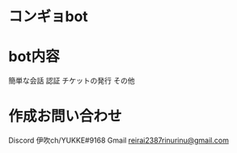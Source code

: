 # コンギョbot
# bot内容
簡単な会話
認証
チケットの発行
その他
# 作成お問い合わせ
Discord 伊吹ch/YUKKE#9168
Gmail reirai2387rinurinu@gmail.com
